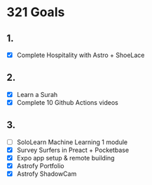 # 321 Goals

## 1.
- [x] Complete Hospitality with Astro + ShoeLace

## 2.
- [x] Learn a Surah
- [x] Complete 10 Github Actions videos

## 3.
- [ ] SoloLearn Machine Learning 1 module
- [x] Survey Surfers in Preact + Pocketbase
- [x] Expo app setup & remote building
- [x] Astrofy Portfolio
- [x] Astrofy ShadowCam